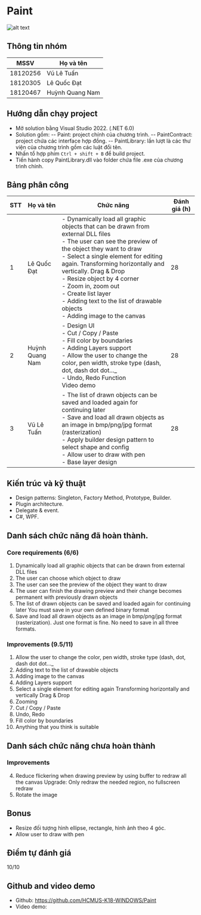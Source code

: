 # Paint
![alt text](https://i.imgur.com/wmkvJV8.jpg)

## Thông tin nhóm

| MSSV     | Họ và tên       |
| -------- | --------------- |
| 18120256 | Vũ Lê Tuấn      |
| 18120305 | Lê Quốc Đạt     |
| 18120467 | Huỳnh Quang Nam |

## Hướng dẫn chạy project

- Mở solution bằng Visual Studio 2022. (.NET 6.0)
- Solution gồm:
  -- Paint: project chính của chương trình.
  -- PaintContract: project chứa các interface hợp đồng.
  -- PaintLibrary: lần lượt là các thư viện của chương trình gồm các luật đổi tên.
- Nhấn tổ hợp phím `Ctrl + shift + B` để build project.
- Tiến hành copy PaintLibrary.dll vào folder chứa file .exe của chương trình chính.

## Bảng phân công

| STT | Họ và tên       | Chức năng                                                                                                                                                                                                                                                                                                                                                                                                                                  | Đánh giá (h) |
| --- | --------------- | ------------------------------------------------------------------------------------------------------------------------------------------------------------------------------------------------------------------------------------------------------------------------------------------------------------------------------------------------------------------------------------------------------------------------------------------ | ------------ |
| 1   | Lê Quốc Đạt     | - Dynamically load all graphic objects that can be drawn from external DLL files <br> - The user can see the preview of the object they want to draw <br> - Select a single element for editing again. Transforming horizontally and vertically. Drag & Drop <br>- Resize object by 4 corner <br> - Zoom in, zoom out <br> - Create list layer <br> - Adding text to the list of drawable objects <br> - Adding image to the canvas | 28           |
| 2   | Huỳnh Quang Nam | - Design UI <br> - Cut / Copy / Paste <br> - Fill color by boundaries <br> - Adding Layers support <br> - Allow the user to change the color, pen width, stroke type (dash, dot, dash dot dot..._ <br> - Undo, Redo Function <br> Video demo | 28           |
| 3   | Vũ Lê Tuấn      | - The list of drawn objects can be saved and loaded again for continuing later <br> - Save and load all drawn objects as an image in bmp/png/jpg format (rasterization) <br> - Apply builder design pattern to select shape and config <br> - Allow user to draw with pen <br> - Base layer design                                                                                                                                         | 28           |

## Kiến trúc và kỹ thuật

- Design patterns: Singleton, Factory Method, Prototype, Builder.
- Plugin architecture.
- Delegate & event.
- C#, WPF.

## Danh sách chức năng đã hoàn thành.

### Core requirements (6/6)

1.  Dynamically load all graphic objects that can be drawn from external DLL files
2.  The user can choose which object to draw
3.  The user can see the preview of the object they want to draw
4.  The user can finish the drawing preview and their change becomes permanent with previously drawn objects
5.  The list of drawn objects can be saved and loaded again for continuing later
    You must save in your own defined binary format
6.  Save and load all drawn objects as an image in bmp/png/jpg format (rasterization). Just one format is fine. No need to save in all three formats.

### Improvements (9.5/11)

1.  Allow the user to change the color, pen width, stroke type (dash, dot, dash dot dot...\_
2.  Adding text to the list of drawable objects
3.  Adding image to the canvas
5.  Adding Layers support
6.  Select a single element for editing again
    Transforming horizontally and vertically
    Drag & Drop
7.  Zooming
8.  Cut / Copy / Paste
9.  Undo, Redo
10. Fill color by boundaries
11. Anything that you think is suitable

## Danh sách chức năng chưa hoàn thành

### Improvements

4. Reduce flickering when drawing preview by using buffer to redraw all the canvas
    Upgrade: Only redraw the needed region, no fullscreen redraw
6. Rotate the image


## Bonus

- Resize đối tượng hình ellipse, rectangle, hình ảnh theo 4 góc.
- Allow user to draw with pen

## Điểm tự đánh giá

10/10

## Github and video demo

- Github: https://github.com/HCMUS-K18-WINDOWS/Paint
- Video demo:
